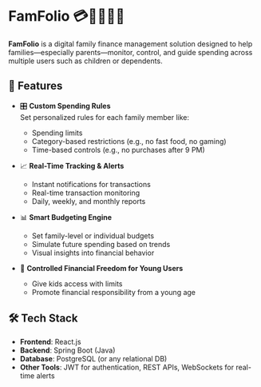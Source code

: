 # FamFolio 💳👨‍👩‍👧‍👦

**FamFolio** is a digital family finance management solution designed to help families—especially parents—monitor, control, and guide spending across multiple users such as children or dependents.

## 🚀 Features

- 🎛️ **Custom Spending Rules**  
  Set personalized rules for each family member like:
  - Spending limits
  - Category-based restrictions (e.g., no fast food, no gaming)
  - Time-based controls (e.g., no purchases after 9 PM)

- 📈 **Real-Time Tracking & Alerts**  
  - Instant notifications for transactions  
  - Real-time transaction monitoring  
  - Daily, weekly, and monthly reports  

- 📊 **Smart Budgeting Engine**  
  - Set family-level or individual budgets  
  - Simulate future spending based on trends  
  - Visual insights into financial behavior  

- 👶 **Controlled Financial Freedom for Young Users**  
  - Give kids access with limits  
  - Promote financial responsibility from a young age  

## 🛠️ Tech Stack

- **Frontend**: React.js  
- **Backend**: Spring Boot (Java)  
- **Database**: PostgreSQL (or any relational DB)  
- **Other Tools**: JWT for authentication, REST APIs, WebSockets for real-time alerts

